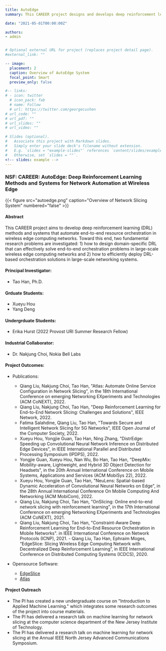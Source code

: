```yaml
---
title: AutoEdge
summary: This CAREER project designs and develops deep reinforcement learning algorithms for end-to-end network automation in wireless edge computing systems.

date: "2021-05-01T00:00:00Z"

authors:
- admin


# Optional external URL for project (replaces project detail page).
#external_link: ""

-- image:
  placement: 2
  caption: Overview of AutoEdge System
  focal_point: Smart 
  preview_only: false

#-- links:
# - icon: twitter
  # icon_pack: fab
  # name: Follow
  # url: https://twitter.com/georgecushen
# url_code: ""
# url_pdf: ""
# url_slides: ""
# url_video: "" 

# Slides (optional).
#   Associate this project with Markdown slides.
#   Simply enter your slide deck's filename without extension.
#   E.g. `slides = "example-slides"` references `content/slides/example-slides.md`.
#   Otherwise, set `slides = ""`.
<!-- slides: example -->
---
```


### NSF: CAREER: AutoEdge: Deep Reinforcement Learning Methods and Systems for Network Automation at Wireless Edge

{{< figure src="autoedge.png" caption="Overview of Network Slicing System" numbered="false" >}}

#### Abstract
This CAREER project aims to develop deep reinforcement learning (DRL) methods and systems that automate end-to-end resource orchestration in wireless edge computing networks. Toward this end, two fundamental research problems are investigated: 1) how to design domain-specific DRL that can effectively solve end-to-end orchestration problems in large-scale wireless edge computing networks and 2) how to efficiently deploy DRL-based orchestration solutions in large-scale networking systems.

#### Principal Investigator:
- Tao Han, Ph.D. 

#### Grduate Students:
- Xueyu Hou
- Yang Deng

#### Undergrduate Students:
- Erika Hurst (2022 Provost URI Summer Research Fellow)

#### Industrial Collaborator:
- Dr. Nakjung Choi, Nokia Bell Labs

#### Project Outcomes:
- Publications:
  - Qiang Liu, Nakjung Choi, Tao Han, "Atlas: Automate Online Service Configuration in Network Slicing", in the 18th International Conference on emerging Networking EXperiments and Technologies (ACM CoNEXT), 2022.
  - Qiang Liu, Nakjung Choi, Tao Han, "Deep Reinforcement Learning for End-to-End Network Slicing: Challenges and Solutions", IEEE Network, 2022.
  - Fatima Salahdine, Qiang Liu, Tao Han, "Towards Secure and Intelligent Network Slicing for 5G Networks", IEEE Open Journal of the Computer Society, 2022.
  - Xueyu Hou, Yongjie Guan, Tao Han, Ning Zhang, "DistrEdge: Speeding up Convolutional Neural Network Inference on Distributed Edge Devices", in IEEE International Parallel and Distributed Processing Symposium (IPDPS), 2022.
  - Yongjie Guan, Xueyu Hou, Nan Wu, Bo Han, Tao Han, "DeepMix: Mobility-aware, Lightweight, and Hybrid 3D Object Detection for Headsets", in the 20th Annual International Conference on Mobile Systems, Applications and Services (ACM MobiSys 22), 2022.
  - Xueyu Hou, Yongjie Guan, Tao Han, "NeuLens: Spatial-based Dynamic Acceleration of Convolutional Neural Networks on Edge", in the 28th Annual International Conference On Mobile Computing And Networking (ACM MobiCom), 2022.
  - Qiang Liu, Nakjung Choi, Tao Han, "OnSlicing: Online end-to-end network slicing with reinforcement learning", in the 17th International Conference on emerging Networking EXperiments and Technologies (ACM CoNEXT), 2021.
  - Qiang Liu, Nakjung Choi, Tao Han, "Constraint-Aware Deep Reinforcement Learning for End-to-End Resource Orchestration in Mobile Networks". in IEEE International Conference on Network Protocols (ICNP), 2021.	- Qiang Liu, Tao Han, Ephraim Moges, “EdgeSlice: Slicing Wireless Edge Computing Network with Decentralized Deep Reinforcement Learning”, in IEEE International Conference on Distributed Computing Systems (ICDCS), 2020. 

- Opensource Software:
	- [EdgeSlice](https://github.com/unics-code/EdgeSlice)
  - [Atlas](https://github.com/int-unl/atlas)

#### Project Outreach
  - The PI has created a new undergraduate course on "Introduction to Applied Machine Learning." which integrates some research outcomes of the project into course materials.
  - The PI has delivered a research talk on machine learning for network slicing at the computer science department of the New Jersey Institute of Technology.
  - The PI has delivered a research talk on machine learning for network slicing at the Annual IEEE North Jersey Advanced Communications Symposium.


<!-- In this framework, smart cameras, radio access networks, and edge servers are recognized as infrastructure that can support multiple machine vision services through adaptive end-to-end multi-domain resource orchestration. The PIs envision that a machine vision service provider (MVSP) will own and manage a virtual network consisting of a radio access network and edge servers and have the access to ubiquitous cameras via camera sharing agreements with camera owners. Under this scenario, MVSPs are challenged to dynamically manage highly coupled resources and functions across multiple technology domains: 1) camera functions such as image preprocessing and embedded machine vision; 2) network resources in the radio access network; 3) computation resources and machine vision on the edge servers. To solve the problem, the PIs propose an interdisciplinary research project which integrates techniques and perspectives from wireless networking, computer vision, and edge computing in designing and optimizing UbiVision. -->


<!-- Lorem ipsum dolor sit amet, consectetur adipiscing elit. Duis posuere tellus ac convallis placerat. Proin tincidunt magna sed ex sollicitudin condimentum. Sed ac faucibus dolor, scelerisque sollicitudin nisi. Cras purus urna, suscipit quis sapien eu, pulvinar tempor diam. Quisque risus orci, mollis id ante sit amet, gravida egestas nisl. Sed ac tempus magna. Proin in dui enim. Donec condimentum, sem id dapibus fringilla, tellus enim condimentum arcu, nec volutpat est felis vel metus. Vestibulum sit amet erat at nulla eleifend gravida.

Nullam vel molestie justo. Curabitur vitae efficitur leo. In hac habitasse platea dictumst. Sed pulvinar mauris dui, eget varius purus congue ac. Nulla euismod, lorem vel elementum dapibus, nunc justo porta mi, sed tempus est est vel tellus. Nam et enim eleifend, laoreet sem sit amet, elementum sem. Morbi ut leo congue, maximus velit ut, finibus arcu. In et libero cursus, rutrum risus non, molestie leo. Nullam congue quam et volutpat malesuada. Sed risus tortor, pulvinar et dictum nec, sodales non mi. Phasellus lacinia commodo laoreet. Nam mollis, erat in feugiat consectetur, purus eros egestas tellus, in auctor urna odio at nibh. Mauris imperdiet nisi ac magna convallis, at rhoncus ligula cursus.

Cras aliquam rhoncus ipsum, in hendrerit nunc mattis vitae. Duis vitae efficitur metus, ac tempus leo. Cras nec fringilla lacus. Quisque sit amet risus at ipsum pharetra commodo. Sed aliquam mauris at consequat eleifend. Praesent porta, augue sed viverra bibendum, neque ante euismod ante, in vehicula justo lorem ac eros. Suspendisse augue libero, venenatis eget tincidunt ut, malesuada at lorem. Donec vitae bibendum arcu. Aenean maximus nulla non pretium iaculis. Quisque imperdiet, nulla in pulvinar aliquet, velit quam ultrices quam, sit amet fringilla leo sem vel nunc. Mauris in lacinia lacus.

Suspendisse a tincidunt lacus. Curabitur at urna sagittis, dictum ante sit amet, euismod magna. Sed rutrum massa id tortor commodo, vitae elementum turpis tempus. Lorem ipsum dolor sit amet, consectetur adipiscing elit. Aenean purus turpis, venenatis a ullamcorper nec, tincidunt et massa. Integer posuere quam rutrum arcu vehicula imperdiet. Mauris ullamcorper quam vitae purus congue, quis euismod magna eleifend. Vestibulum semper vel augue eget tincidunt. Fusce eget justo sodales, dapibus odio eu, ultrices lorem. Duis condimentum lorem id eros commodo, in facilisis mauris scelerisque. Morbi sed auctor leo. Nullam volutpat a lacus quis pharetra. Nulla congue rutrum magna a ornare.

Aliquam in turpis accumsan, malesuada nibh ut, hendrerit justo. Cum sociis natoque penatibus et magnis dis parturient montes, nascetur ridiculus mus. Quisque sed erat nec justo posuere suscipit. Donec ut efficitur arcu, in malesuada neque. Nunc dignissim nisl massa, id vulputate nunc pretium nec. Quisque eget urna in risus suscipit ultricies. Pellentesque odio odio, tincidunt in eleifend sed, posuere a diam. Nam gravida nisl convallis semper elementum. Morbi vitae felis faucibus, vulputate orci placerat, aliquet nisi. Aliquam erat volutpat. Maecenas sagittis pulvinar purus, sed porta quam laoreet at. -->
